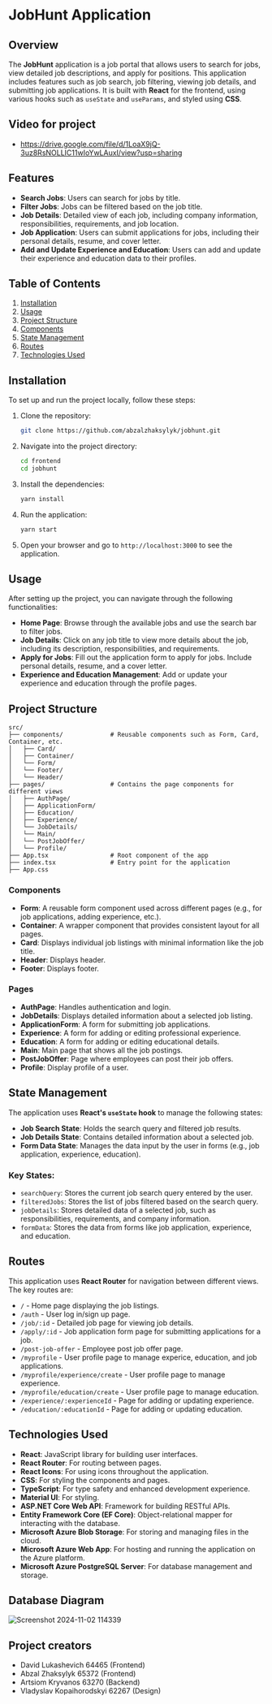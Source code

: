 
# JobHunt Application

## Overview

The **JobHunt** application is a job portal that allows users to search for jobs, view detailed job descriptions, and apply for positions. This application includes features such as job search, job filtering, viewing job details, and submitting job applications. It is built with **React** for the frontend, using various hooks such as `useState` and `useParams`, and styled using **CSS**.

## Video for project
- https://drive.google.com/file/d/1LoaX9jQ-3uz8RsNOLLIC11wIoYwLAuxI/view?usp=sharing

## Features

- **Search Jobs**: Users can search for jobs by title.
- **Filter Jobs**: Jobs can be filtered based on the job title.
- **Job Details**: Detailed view of each job, including company information, responsibilities, requirements, and job location.
- **Job Application**: Users can submit applications for jobs, including their personal details, resume, and cover letter.
- **Add and Update Experience and Education**: Users can add and update their experience and education data to their profiles.

## Table of Contents

1. [Installation](#installation)
2. [Usage](#usage)
3. [Project Structure](#project-structure)
4. [Components](#components)
5. [State Management](#state-management)
6. [Routes](#routes)
7. [Technologies Used](#technologies-used)

## Installation

To set up and run the project locally, follow these steps:

1. Clone the repository:
   ```bash
   git clone https://github.com/abzalzhaksylyk/jobhunt.git
   ```

2. Navigate into the project directory:
   ```bash
   cd frontend
   cd jobhunt
   ```

3. Install the dependencies:
   ```bash
   yarn install
   ```

4. Run the application:
   ```bash
   yarn start
   ```

5. Open your browser and go to `http://localhost:3000` to see the application.

## Usage

After setting up the project, you can navigate through the following functionalities:

- **Home Page**: Browse through the available jobs and use the search bar to filter jobs.
- **Job Details**: Click on any job title to view more details about the job, including its description, responsibilities, and requirements.
- **Apply for Jobs**: Fill out the application form to apply for jobs. Include personal details, resume, and a cover letter.
- **Experience and Education Management**: Add or update your experience and education through the profile pages.

## Project Structure

```plaintext
src/
├── components/             # Reusable components such as Form, Card, Container, etc.
│   ├── Card/
│   ├── Container/
│   └── Form/
│   └── Footer/
│   └── Header/
├── pages/                  # Contains the page components for different views
│   ├── AuthPage/
│   ├── ApplicationForm/
│   ├── Education/
│   ├── Experience/
│   └── JobDetails/
│   └── Main/
│   └── PostJobOffer/
│   └── Profile/
├── App.tsx                 # Root component of the app
├── index.tsx               # Entry point for the application
├── App.css
```

### Components

- **Form**: A reusable form component used across different pages (e.g., for job applications, adding experience, etc.).
- **Container**: A wrapper component that provides consistent layout for all pages.
- **Card**: Displays individual job listings with minimal information like the job title.
- **Header**: Displays header.
- **Footer**: Displays footer.

### Pages

- **AuthPage**: Handles authentication and login.
- **JobDetails**: Displays detailed information about a selected job listing.
- **ApplicationForm**: A form for submitting job applications.
- **Experience**: A form for adding or editing professional experience.
- **Education**: A form for adding or editing educational details.
- **Main**: Main page that shows all the job postings. 
- **PostJobOffer**: Page where employees can post their job offers.
- **Profile**: Display profile of a user.

## State Management

The application uses **React's `useState` hook** to manage the following states:

- **Job Search State**: Holds the search query and filtered job results.
- **Job Details State**: Contains detailed information about a selected job.
- **Form Data State**: Manages the data input by the user in forms (e.g., job application, experience, education).

### Key States:

- `searchQuery`: Stores the current job search query entered by the user.
- `filteredJobs`: Stores the list of jobs filtered based on the search query.
- `jobDetails`: Stores detailed data of a selected job, such as responsibilities, requirements, and company information.
- `formData`: Stores the data from forms like job application, experience, and education.

## Routes

This application uses **React Router** for navigation between different views. The key routes are:

- `/` - Home page displaying the job listings.
- `/auth` - User log in/sign up page.
- `/job/:id` - Detailed job page for viewing job details.
- `/apply/:id` - Job application form page for submitting applications for a job.
- `/post-job-offer` - Employee post job offer page.
- `/myprofile` - User profile page to manage experice, education, and job applications.
- `/myprofile/experience/create` - User profile page to manage experience.
- `/myprofile/education/create` - User profile page to manage education.
- `/experience/:experienceId` - Page for adding or updating experience.
- `/education/:educationId` - Page for adding or updating education.

## Technologies Used

- **React**: JavaScript library for building user interfaces.
- **React Router**: For routing between pages.
- **React Icons**: For using icons throughout the application.
- **CSS**: For styling the components and pages.
- **TypeScript**: For type safety and enhanced development experience.
- **Material UI**: For styling.
- **ASP.NET Core Web API**: Framework for building RESTful APIs.
- **Entity Framework Core (EF Core)**: Object-relational mapper for interacting with the database.
- **Microsoft Azure Blob Storage**: For storing and managing files in the cloud.
- **Microsoft Azure Web App**: For hosting and running the application on the Azure platform.
- **Microsoft Azure PostgreSQL Server**: For database management and storage.

 ## Database Diagram
![Screenshot 2024-11-02 114339](https://github.com/user-attachments/assets/41ba842d-a858-4b7d-8df7-f30ed5f07646)

## Project creators
- David Lukashevich 64465 (Frontend)
- Abzal Zhaksylyk 65372 (Frontend)
- Artsiom Kryvanos 63270 (Backend)
- Vladyslav Kopaihorodskyi 62267 (Design)


